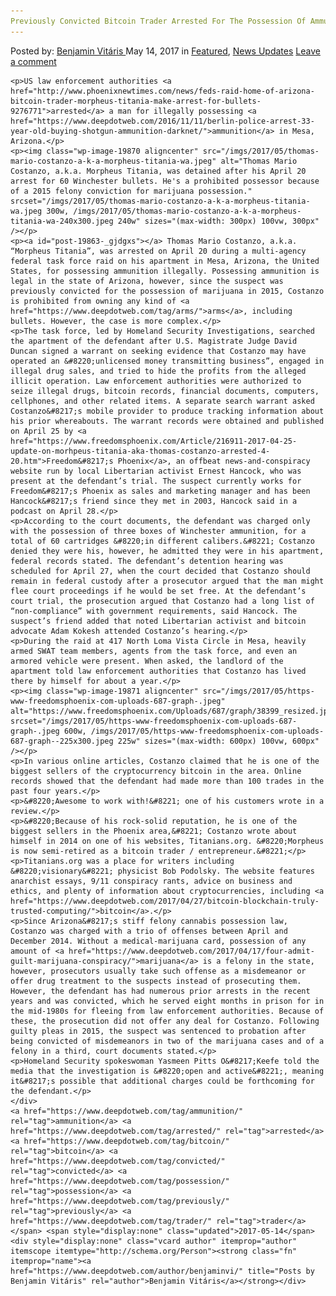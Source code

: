 ```yaml
---
Previously Convicted Bitcoin Trader Arrested For The Possession Of Ammunition In The Us"
---
```

<article class="post-listing post-19863 post type-post status-publish format-standard has-post-thumbnail hentry  tag-ammunition tag-bitcoin tag-convicted tag-possession tag-previously tag-trader">
    <div class="post-inner">
        <span>Posted by: <a href="https://www.deepdotweb.com/author/benjaminvi/" title="">Benjamin Vitáris </a></span>
    <span>May 14, 2017</span>
    <span>in <a href="https://www.deepdotweb.com/category/deepdot-news/" rel="category tag">Featured</a>, <a href="https://www.deepdotweb.com/category/news-updates/" rel="category tag">News Updates</a></span>
    <span><a href="https://www.deepdotweb.com/2017/05/14/previously-convicted-bitcoin-trader-arrested-possession-ammunition-us/#respond">Leave a comment</a></span>
    </p>
    <div class="clear"></div>
    
    <p>US law enforcement authorities <a href="http://www.phoenixnewtimes.com/news/feds-raid-home-of-arizona-bitcoin-trader-morpheus-titania-make-arrest-for-bullets-9276771">arrested</a> a man for illegally possessing <a href="https://www.deepdotweb.com/2016/11/11/berlin-police-arrest-33-year-old-buying-shotgun-ammunition-darknet/">ammunition</a> in Mesa, Arizona.</p>
    <p><img class="wp-image-19870 aligncenter" src="/imgs/2017/05/thomas-mario-costanzo-a-k-a-morpheus-titania-wa.jpeg" alt="Thomas Mario Costanzo, a.k.a. Morpheus Titania, was detained after his April 20 arrest for 60 Winchester bullets. He's a prohibited possessor because of a 2015 felony conviction for marijuana possession." srcset="/imgs/2017/05/thomas-mario-costanzo-a-k-a-morpheus-titania-wa.jpeg 300w, /imgs/2017/05/thomas-mario-costanzo-a-k-a-morpheus-titania-wa-240x300.jpeg 240w" sizes="(max-width: 300px) 100vw, 300px" /></p>
    <p><a id="post-19863-_gjdgxs"></a> Thomas Mario Costanzo, a.k.a. “Morpheus Titania”, was arrested on April 20 during a multi-agency federal task force raid on his apartment in Mesa, Arizona, the United States, for possessing ammunition illegally. Possessing ammunition is legal in the state of Arizona, however, since the suspect was previously convicted for the possession of marijuana in 2015, Costanzo is prohibited from owning any kind of <a href="https://www.deepdotweb.com/tag/arms/">arms</a>, including bullets. However, the case is more complex.</p>
    <p>The task force, led by Homeland Security Investigations, searched the apartment of the defendant after U.S. Magistrate Judge David Duncan signed a warrant on seeking evidence that Costanzo may have operated an &#8220;unlicensed money transmitting business”, engaged in illegal drug sales, and tried to hide the profits from the alleged illicit operation. Law enforcement authorities were authorized to seize illegal drugs, bitcoin records, financial documents, computers, cellphones, and other related items. A separate search warrant asked Costanzo&#8217;s mobile provider to produce tracking information about his prior whereabouts. The warrant records were obtained and published on April 25 by <a href="https://www.freedomsphoenix.com/Article/216911-2017-04-25-update-on-morhpeus-titania-aka-thomas-costanzo-arrested-4-20.htm">Freedom&#8217;s Phoenix</a>, an offbeat news-and-conspiracy website run by local Libertarian activist Ernest Hancock, who was present at the defendant’s trial. The suspect currently works for Freedom&#8217;s Phoenix as sales and marketing manager and has been Hancock&#8217;s friend since they met in 2003, Hancock said in a podcast on April 28.</p>
    <p>According to the court documents, the defendant was charged only with the possession of three boxes of Winchester ammunition, for a total of 60 cartridges &#8220;in different calibers.&#8221; Costanzo denied they were his, however, he admitted they were in his apartment, federal records stated. The defendant’s detention hearing was scheduled for April 27, when the court decided that Costanzo should remain in federal custody after a prosecutor argued that the man might flee court proceedings if he would be set free. At the defendant’s court trial, the prosecution argued that Costanzo had a long list of “non-compliance” with government requirements, said Hancock. The suspect’s friend added that noted Libertarian activist and bitcoin advocate Adam Kokesh attended Costanzo’s hearing.</p>
    <p>During the raid at 417 North Loma Vista Circle in Mesa, heavily armed SWAT team members, agents from the task force, and even an armored vehicle were present. When asked, the landlord of the apartment told law enforcement authorities that Costanzo has lived there by himself for about a year.</p>
    <p><img class="wp-image-19871 aligncenter" src="/imgs/2017/05/https-www-freedomsphoenix-com-uploads-687-graph-.jpeg" alt="https://www.freedomsphoenix.com/Uploads/687/graph/38399_resized.jpg" srcset="/imgs/2017/05/https-www-freedomsphoenix-com-uploads-687-graph-.jpeg 600w, /imgs/2017/05/https-www-freedomsphoenix-com-uploads-687-graph--225x300.jpeg 225w" sizes="(max-width: 600px) 100vw, 600px" /></p>
    <p>In various online articles, Costanzo claimed that he is one of the biggest sellers of the cryptocurrency bitcoin in the area. Online records showed that the defendant had made more than 100 trades in the past four years.</p>
    <p>&#8220;Awesome to work with!&#8221; one of his customers wrote in a review.</p>
    <p>&#8220;Because of his rock-solid reputation, he is one of the biggest sellers in the Phoenix area,&#8221; Costanzo wrote about himself in 2014 on one of his websites, Titanians.org. &#8220;Morpheus is now semi-retired as a bitcoin trader / entrepreneur.&#8221;</p>
    <p>Titanians.org was a place for writers including &#8220;visionary&#8221; physicist Bob Podolsky. The website features anarchist essays, 9/11 conspiracy rants, advice on business and ethics, and plenty of information about cryptocurrencies, including <a href="https://www.deepdotweb.com/2017/04/27/bitcoin-blockchain-truly-trusted-computing/">bitcoin</a>.</p>
    <p>Since Arizona&#8217;s stiff felony cannabis possession law, Costanzo was charged with a trio of offenses between April and December 2014. Without a medical-marijuana card, possession of any amount of <a href="https://www.deepdotweb.com/2017/04/17/four-admit-guilt-marijuana-conspiracy/">marijuana</a> is a felony in the state, however, prosecutors usually take such offense as a misdemeanor or offer drug treatment to the suspects instead of prosecuting them. However, the defendant has had numerous prior arrests in the recent years and was convicted, which he served eight months in prison for in the mid-1980s for fleeing from law enforcement authorities. Because of these, the prosecution did not offer any deal for Costanzo. Following guilty pleas in 2015, the suspect was sentenced to probation after being convicted of misdemeanors in two of the marijuana cases and of a felony in a third, court documents stated.</p>
    <p>Homeland Security spokeswoman Yasmeen Pitts O&#8217;Keefe told the media that the investigation is &#8220;open and active&#8221;, meaning it&#8217;s possible that additional charges could be forthcoming for the defendant.</p>
    </div>
    <a href="https://www.deepdotweb.com/tag/ammunition/" rel="tag">ammunition</a> <a href="https://www.deepdotweb.com/tag/arrested/" rel="tag">arrested</a> <a href="https://www.deepdotweb.com/tag/bitcoin/" rel="tag">bitcoin</a> <a href="https://www.deepdotweb.com/tag/convicted/" rel="tag">convicted</a> <a href="https://www.deepdotweb.com/tag/possession/" rel="tag">possession</a> <a href="https://www.deepdotweb.com/tag/previously/" rel="tag">previously</a> <a href="https://www.deepdotweb.com/tag/trader/" rel="tag">trader</a></span> <span style="display:none" class="updated">2017-05-14</span>
    <div style="display:none" class="vcard author" itemprop="author" itemscope itemtype="http://schema.org/Person"><strong class="fn" itemprop="name"><a href="https://www.deepdotweb.com/author/benjaminvi/" title="Posts by Benjamin Vitáris" rel="author">Benjamin Vitáris</a></strong></div>
    
